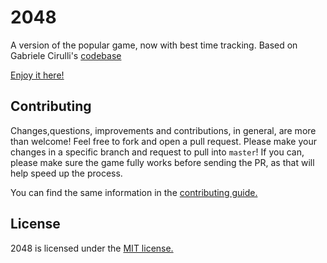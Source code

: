 # 2048
A version of the popular game, now with best time tracking. Based on Gabriele Cirulli's [codebase](https://github.com/gabrielecirulli/2048)

[Enjoy it here!](http://perigk.github.io/Timed-2048/)

## Contributing
Changes,questions, improvements and contributions, in general, are more than welcome! Feel free to fork and open a pull request. Please make your changes in a specific branch and request to pull into `master`! If you can, please make sure the game fully works before sending the PR, as that will help speed up the process.

You can find the same information in the [contributing guide.](https://github.com/PeriGK/Timed-2048/blob/master/CONTRIBUTING.md)

## License
2048 is licensed under the [MIT license.](https://github.com/PeriGK/Timed-2048/blob/master/LICENSE.txt)

